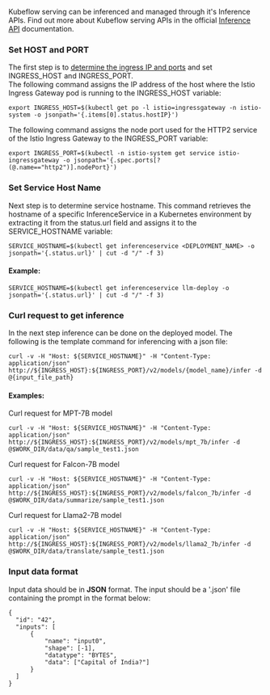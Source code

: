 Kubeflow serving can be inferenced and managed through it's Inference APIs. Find out more about Kubeflow serving APIs in the official [Inference API](https://kserve.github.io/website/0.8/modelserving/v1beta1/torchserve/#model-inference) documentation.  

### Set HOST and PORT  
The first step is to [determine the ingress IP and ports](https://kserve.github.io/website/0.8/get_started/first_isvc/#4-determine-the-ingress-ip-and-ports) and set INGRESS_HOST and INGRESS_PORT.  
The following command assigns the IP address of the host where the Istio Ingress Gateway pod is running to the INGRESS_HOST variable:  
```
export INGRESS_HOST=$(kubectl get po -l istio=ingressgateway -n istio-system -o jsonpath='{.items[0].status.hostIP}')
```  
The following command assigns the node port used for the HTTP2 service of the Istio Ingress Gateway to the INGRESS_PORT variable:
```
export INGRESS_PORT=$(kubectl -n istio-system get service istio-ingressgateway -o jsonpath='{.spec.ports[?(@.name=="http2")].nodePort}')
```

### Set Service Host Name
Next step is to determine service hostname. 
This command retrieves the hostname of a specific InferenceService in a Kubernetes environment by extracting it from the status.url field and assigns it to the SERVICE_HOSTNAME variable:
```
SERVICE_HOSTNAME=$(kubectl get inferenceservice <DEPLOYMENT_NAME> -o jsonpath='{.status.url}' | cut -d "/" -f 3)
```
#### Example:
```
SERVICE_HOSTNAME=$(kubectl get inferenceservice llm-deploy -o jsonpath='{.status.url}' | cut -d "/" -f 3)
```

### Curl request to get inference
In the next step inference can be done on the deployed model.
The following is the template command for inferencing with a json file:
```
curl -v -H "Host: ${SERVICE_HOSTNAME}" -H "Content-Type: application/json" http://${INGRESS_HOST}:${INGRESS_PORT}/v2/models/{model_name}/infer -d @{input_file_path}
```
#### Examples:  
Curl request for MPT-7B model
```
curl -v -H "Host: ${SERVICE_HOSTNAME}" -H "Content-Type: application/json" http://${INGRESS_HOST}:${INGRESS_PORT}/v2/models/mpt_7b/infer -d @$WORK_DIR/data/qa/sample_test1.json
```
Curl request for Falcon-7B model
```
curl -v -H "Host: ${SERVICE_HOSTNAME}" -H "Content-Type: application/json" http://${INGRESS_HOST}:${INGRESS_PORT}/v2/models/falcon_7b/infer -d @$WORK_DIR/data/summarize/sample_test1.json
```
Curl request for Llama2-7B model
```
curl -v -H "Host: ${SERVICE_HOSTNAME}" -H "Content-Type: application/json" http://${INGRESS_HOST}:${INGRESS_PORT}/v2/models/llama2_7b/infer -d @$WORK_DIR/data/translate/sample_test1.json
```

### Input data format
Input data should be in **JSON** format. The input should be a '.json' file containing the prompt in the format below:
```
{
  "id": "42",
  "inputs": [
      {
          "name": "input0",
          "shape": [-1],
          "datatype": "BYTES",
          "data": ["Capital of India?"]
      }
  ]
}
```